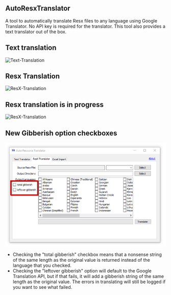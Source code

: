 ## AutoResxTranslator
A tool to automatically translate Resx files to any language using Google Translator. No API key is required for the translator. This tool also provides a text translator out of the box.

Text translation
------
![Text-Translation](/Wiki/Images/text-translation.png?raw=true)

Resx Translation
------
![ResX-Translation](/Wiki/Images/resx-translation.png?raw=true)

Resx translation is in progress
------
![ResX-Translation](/Wiki/Images/resx-translating.png?raw=true)

New Gibberish option checkboxes
------
![ResX-GibberishTranslation](/Wiki/Images/gibberishTranslator.png?raw=true)
+ Checking the "total gibberish" checkbox means that a nonsense string of the same length as the original value is returned instead of the language that you checked.
+ Checking the "leftover gibberish" option will default to the Google Translation API, but if that fails, it will add a gibberish string of the same length as the original value.  The errors in translating will still be logged if you want to see what failed.
